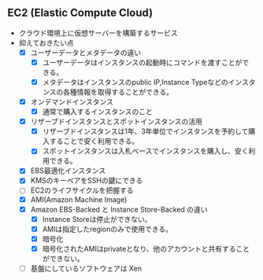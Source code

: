 ## EC2 (Elastic Compute Cloud)
* クラウド環境上に仮想サーバーを構築するサービス
* 抑えておきたい点
  - [X] ユーザーデータとメタデータの違い
    - [X] ユーザーデータはインスタンスの起動時にコマンドを渡すことができる。
    - [X] メタデータはインスタンスのpublic IP,Instance Typeなどのインスタンスの各種情報を取得することができる。
  - [X] オンデマンドインスタンス
    - [X] 通常で購入するインスタンスのこと
  - [X] リザーブドインスタンスとスポットインスタンスの活用
    - [X] リザーブドインスタンスは1年、3年単位でインスタンスを予約して購入することで安く利用できる。
    - [X] スポットインスタンスは入札ベースでインスタンスを購入し、安く利用できる。
  - [X] EBS最適化インスタンス
  - [X] KMSのキーペアをSSHの鍵にできる
  - [ ] EC2のライフサイクルを把握する
  - [X] AMI(Amazon Machine Image)
  - [X] Amazon EBS-Backed と Instance Store-Backed の違い
    - [X] Instance Storeは停止ができない。
    - [X] AMIは指定したregionのみで使用できる。
    - [X] 暗号化
    - [X] 暗号化されたAMIはprivateとなり、他のアカウントと共有することができない。
  - [ ] 基盤にしているソフトウェアは Xen
